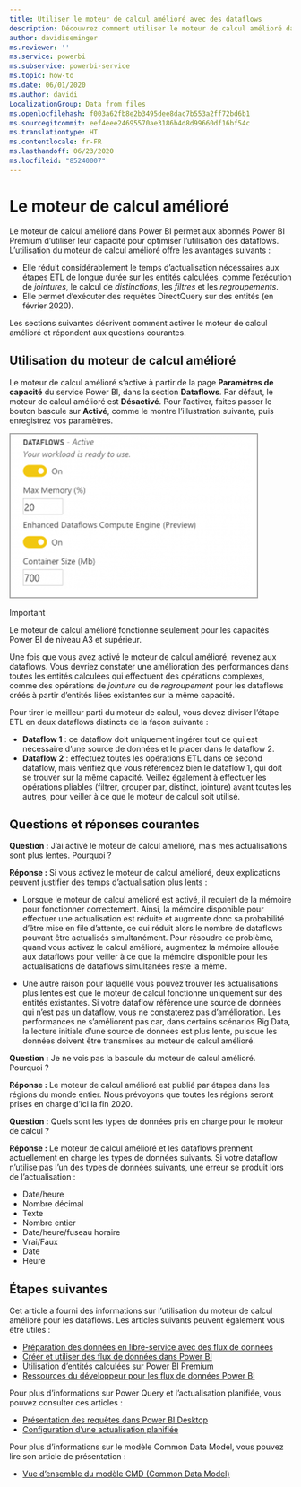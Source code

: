 ```yaml
---
title: Utiliser le moteur de calcul amélioré avec des dataflows
description: Découvrez comment utiliser le moteur de calcul amélioré dans Power BI Premium avec des dataflows.
author: davidiseminger
ms.reviewer: ''
ms.service: powerbi
ms.subservice: powerbi-service
ms.topic: how-to
ms.date: 06/01/2020
ms.author: davidi
LocalizationGroup: Data from files
ms.openlocfilehash: f003a62fb8e2b3495dee8dac7b553a2ff72bd6b1
ms.sourcegitcommit: eef4eee24695570ae3186b4d8d99660df16bf54c
ms.translationtype: HT
ms.contentlocale: fr-FR
ms.lasthandoff: 06/23/2020
ms.locfileid: "85240007"
---
```

# <a name="the-enhanced-compute-engine"></a>Le moteur de calcul amélioré

Le moteur de calcul amélioré dans Power BI permet aux abonnés Power BI Premium d’utiliser leur capacité pour optimiser l’utilisation des dataflows. L’utilisation du moteur de calcul amélioré offre les avantages suivants :

* Elle réduit considérablement le temps d’actualisation nécessaires aux étapes ETL de longue durée sur les entités calculées, comme l’exécution de *jointures*, le calcul de *distinctions*, les *filtres* et les *regroupements*.
* Elle permet d’exécuter des requêtes DirectQuery sur des entités (en février 2020).

Les sections suivantes décrivent comment activer le moteur de calcul amélioré et répondent aux questions courantes.


## <a name="using-the-enhanced-compute-engine"></a>Utilisation du moteur de calcul amélioré

Le moteur de calcul amélioré s’active à partir de la page **Paramètres de capacité** du service Power BI, dans la section **Dataflows**. Par défaut, le moteur de calcul amélioré est **Désactivé**. Pour l’activer, faites passer le bouton bascule sur **Activé**, comme le montre l’illustration suivante, puis enregistrez vos paramètres. 

![Activer le moteur de calcul amélioré](media/service-dataflows-enhanced-compute-engine/enhanced-compute-engine-01.png)

> [!IMPORTANT]
> Le moteur de calcul amélioré fonctionne seulement pour les capacités Power BI de niveau A3 et supérieur.

Une fois que vous avez activé le moteur de calcul amélioré, revenez aux dataflows. Vous devriez constater une amélioration des performances dans toutes les entités calculées qui effectuent des opérations complexes, comme des opérations de *jointure* ou de *regroupement* pour les dataflows créés à partir d’entités liées existantes sur la même capacité. 

Pour tirer le meilleur parti du moteur de calcul, vous devez diviser l’étape ETL en deux dataflows distincts de la façon suivante :

* **Dataflow 1** : ce dataflow doit uniquement ingérer tout ce qui est nécessaire d’une source de données et le placer dans le dataflow 2.
* **Dataflow 2** : effectuez toutes les opérations ETL dans ce second dataflow, mais vérifiez que vous référencez bien le dataflow 1, qui doit se trouver sur la même capacité. Veillez également à effectuer les opérations pliables (filtrer, grouper par, distinct, jointure) avant toutes les autres, pour veiller à ce que le moteur de calcul soit utilisé.

## <a name="common-questions-and-answers"></a>Questions et réponses courantes

**Question :** J’ai activé le moteur de calcul amélioré, mais mes actualisations sont plus lentes. Pourquoi ?

**Réponse :** Si vous activez le moteur de calcul amélioré, deux explications peuvent justifier des temps d’actualisation plus lents :

 - Lorsque le moteur de calcul amélioré est activé, il requiert de la mémoire pour fonctionner correctement. Ainsi, la mémoire disponible pour effectuer une actualisation est réduite et augmente donc sa probabilité d’être mise en file d’attente, ce qui réduit alors le nombre de dataflows pouvant être actualisés simultanément. Pour résoudre ce problème, quand vous activez le calcul amélioré, augmentez la mémoire allouée aux dataflows pour veiller à ce que la mémoire disponible pour les actualisations de dataflows simultanées reste la même.

 - Une autre raison pour laquelle vous pouvez trouver les actualisations plus lentes est que le moteur de calcul fonctionne uniquement sur des entités existantes. Si votre dataflow référence une source de données qui n’est pas un dataflow, vous ne constaterez pas d’amélioration. Les performances ne s’améliorent pas car, dans certains scénarios Big Data, la lecture initiale d’une source de données est plus lente, puisque les données doivent être transmises au moteur de calcul amélioré.  

**Question :** Je ne vois pas la bascule du moteur de calcul amélioré. Pourquoi ?

**Réponse :** Le moteur de calcul amélioré est publié par étapes dans les régions du monde entier. Nous prévoyons que toutes les régions seront prises en charge d’ici la fin 2020.

**Question :** Quels sont les types de données pris en charge pour le moteur de calcul ?

**Réponse :** Le moteur de calcul amélioré et les dataflows prennent actuellement en charge les types de données suivants. Si votre dataflow n’utilise pas l’un des types de données suivants, une erreur se produit lors de l’actualisation :

* Date/heure
* Nombre décimal
* Texte
* Nombre entier
* Date/heure/fuseau horaire
* Vrai/Faux
* Date
* Heure

## <a name="next-steps"></a>Étapes suivantes

Cet article a fourni des informations sur l’utilisation du moteur de calcul amélioré pour les dataflows. Les articles suivants peuvent également vous être utiles :

* [Préparation des données en libre-service avec des flux de données](service-dataflows-overview.md)
* [Créer et utiliser des flux de données dans Power BI](service-dataflows-create-use.md)
* [Utilisation d’entités calculées sur Power BI Premium](service-dataflows-computed-entities-premium.md)
* [Ressources du développeur pour les flux de données Power BI](service-dataflows-developer-resources.md)

Pour plus d’informations sur Power Query et l’actualisation planifiée, vous pouvez consulter ces articles :
* [Présentation des requêtes dans Power BI Desktop](desktop-query-overview.md)
* [Configuration d’une actualisation planifiée](../connect-data/refresh-scheduled-refresh.md)

Pour plus d’informations sur le modèle Common Data Model, vous pouvez lire son article de présentation :
* [Vue d’ensemble du modèle CMD (Common Data Model) ](https://docs.microsoft.com/powerapps/common-data-model/overview)
